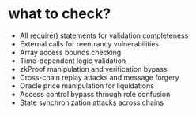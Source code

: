 # what to check?
- All require() statements for validation completeness
- External calls for reentrancy vulnerabilities
- Array access bounds checking
- Time-dependent logic validation
- zkProof manipulation and verification bypass
- Cross-chain replay attacks and message forgery
- Oracle price manipulation for liquidations
- Access control bypass through role confusion
- State synchronization attacks across chains